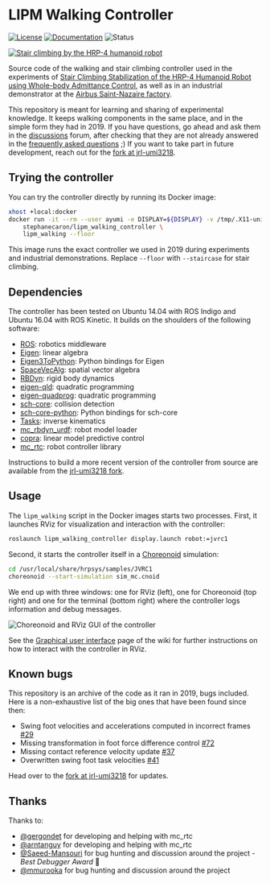 # LIPM Walking Controller

[![License](https://img.shields.io/badge/License-BSD%202--Clause-green.svg)](https://opensource.org/licenses/BSD-2-Clause)
[![Documentation](https://img.shields.io/badge/doxygen-online-brightgreen?logo=read-the-docs&style=flat)](https://scaron.info/doc/lipm_walking_controller/)
![Status](https://img.shields.io/badge/status-archive-lightgrey.svg)

[![Stair climbing by the HRP-4 humanoid robot](https://scaron.info/images/stair-climbing.jpg)](https://www.youtube.com/watch?v=vFCFKAunsYM&t=22)

Source code of the walking and stair climbing controller used in the experiments of [Stair Climbing Stabilization of the HRP-4 Humanoid Robot using Whole-body Admittance Control](https://hal.archives-ouvertes.fr/hal-01875387/document), as well as in an industrial demonstrator at the [Airbus Saint-Nazaire factory](https://hal-lirmm.ccsd.cnrs.fr/lirmm-02303117/document).

This repository is meant for learning and sharing of experimental knowledge. It keeps walking components in the same place, and in the simple form they had in 2019. If you have questions, go ahead and ask them in the [discussions](https://github.com/stephane-caron/lipm_walking_controller/discussions) forum, after checking that they are not already answered in the [frequently asked questions](https://github.com/stephane-caron/lipm_walking_controller/wiki) ;) If you want to take part in future development, reach out for the [fork at jrl-umi3218](https://github.com/jrl-umi3218/lipm_walking_controller).

## Trying the controller

You can try the controller directly by running its Docker image:

```sh
xhost +local:docker
docker run -it --rm --user ayumi -e DISPLAY=${DISPLAY} -v /tmp/.X11-unix:/tmp/.X11-unix:rw \
    stephanecaron/lipm_walking_controller \
    lipm_walking --floor
```

This image runs the exact controller we used in 2019 during experiments and industrial demonstrations. Replace `--floor` with `--staircase` for stair climbing.

## Dependencies

The controller has been tested on Ubuntu 14.04 with ROS Indigo and Ubuntu 16.04 with ROS Kinetic. It builds on the shoulders of the following software:

* [ROS](http://www.ros.org/): robotics middleware
* [Eigen](https://eigen.tuxfamily.org/): linear algebra
* [Eigen3ToPython](https://github.com/jrl-umi3218/Eigen3ToPython): Python bindings for Eigen
* [SpaceVecAlg](https://github.com/jrl-umi3218/SpaceVecAlg): spatial vector algebra
* [RBDyn](https://github.com/jrl-umi3218/RBDyn/): rigid body dynamics
* [eigen-qld](https://github.com/jrl-umi3218/eigen-qld): quadratic programming
* [eigen-quadprog](https://github.com/jrl-umi3218/eigen-quadprog): quadratic programming
* [sch-core](https://github.com/jrl-umi3218/sch-core): collision detection
* [sch-core-python](https://github.com/jrl-umi3218/sch-core-python): Python bindings for sch-core
* [Tasks](https://github.com/jrl-umi3218/Tasks/): inverse kinematics
* [mc\_rbdyn\_urdf](https://github.com/jrl-umi3218/mc_rbdyn_urdf): robot model loader
* [copra](https://github.com/vsamy/copra): linear model predictive control
* [mc\_rtc](https://github.com/jrl-umi3218/mc_rtc): robot controller library

Instructions to build a more recent version of the controller from source are available from the [jrl-umi3218 fork](https://jrl-umi3218.github.io/lipm_walking_controller/doxygen/HEAD/build.html).

## Usage

The `lipm_walking` script in the Docker images starts two processes. First, it launches RViz for visualization and interaction with the controller:

```sh
roslaunch lipm_walking_controller display.launch robot:=jvrc1
```

Second, it starts the controller itself in a [Choreonoid](https://choreonoid.org/en/) simulation:

```sh
cd /usr/local/share/hrpsys/samples/JVRC1
choreonoid --start-simulation sim_mc.cnoid
```

We end up with three windows: one for RViz (left), one for Choreonoid (top right) and one for the terminal (bottom right) where the controller logs information and debug messages.

![Choreonoid and RViz GUI of the controller](https://user-images.githubusercontent.com/1189580/64157945-ead71c80-ce37-11e9-9081-7936702c5fbc.png)

See the [Graphical user interface](https://github.com/stephane-caron/lipm_walking_controller/wiki/How-to-use-the-graphical-user-interface%3F) page of the
wiki for further instructions on how to interact with the controller in RViz.

## Known bugs

This repository is an archive of the code as it ran in 2019, bugs included. Here is a non-exhaustive list of the big ones that have been found since then:

- Swing foot velocities and accelerations computed in incorrect frames [#29](https://github.com/jrl-umi3218/lipm_walking_controller/issues/29)
- Missing transformation in foot force difference control [#72](https://github.com/stephane-caron/lipm_walking_controller/discussions/72)
- Missing contact reference velocity update [#37](https://github.com/jrl-umi3218/lipm_walking_controller/issues/37)
- Overwritten swing foot task velocities [#41](https://github.com/jrl-umi3218/lipm_walking_controller/issues/41)

Head over to the [fork at jrl-umi3218](https://github.com/jrl-umi3218/lipm_walking_controller) for updates.

## Thanks

Thanks to:

- [@gergondet](https://github.com/gergondet) for developing and helping with mc\_rtc
- [@arntanguy](https://github.com/arntanguy) for developing and helping with mc\_rtc
- [@Saeed-Mansouri](https://github.com/Saeed-Mansouri) for bug hunting and discussion around the project - *Best Debugger Award* 🏅
- [@mmurooka](https://github.com/mmurooka) for bug hunting and discussion around the project
